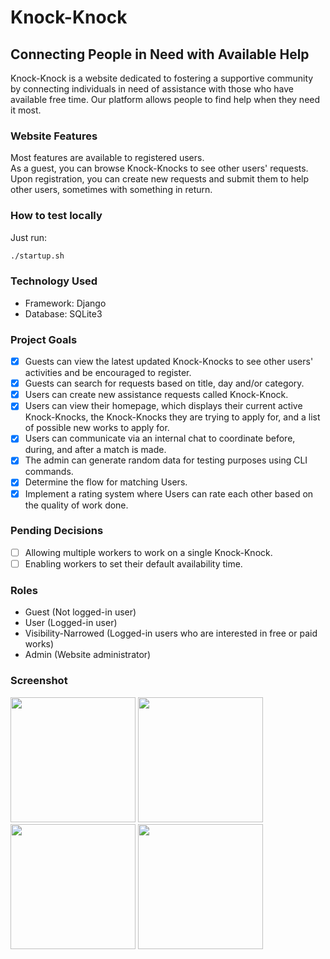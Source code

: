 # Knock-Knock
## Connecting People in Need with Available Help

Knock-Knock is a website dedicated to fostering a supportive community by connecting individuals in need of assistance with those who have available free time. Our platform allows people to find help when they need it most.

### Website Features
Most features are available to registered users.  
As a guest, you can browse Knock-Knocks to see other users' requests.  
Upon registration, you can create new requests and submit them to help other users, sometimes with something in return.  

### How to test locally
Just run:
```bash
./startup.sh
```

### Technology Used
- Framework: Django
- Database: SQLite3

### Project Goals
- [x] Guests can view the latest updated Knock-Knocks to see other users' activities and be encouraged to register.
- [x] Guests can search for requests based on title, day and/or category.
- [x] Users can create new assistance requests called Knock-Knock.
- [x] Users can view their homepage, which displays their current active Knock-Knocks, the Knock-Knocks they are trying to apply for, and a list of possible new works to apply for.
- [x] Users can communicate via an internal chat to coordinate before, during, and after a match is made.
- [x] The admin can generate random data for testing purposes using CLI commands.
- [x] Determine the flow for matching Users.
- [x] Implement a rating system where Users can rate each other based on the quality of work done.

### Pending Decisions
- [ ] Allowing multiple workers to work on a single Knock-Knock.
- [ ] Enabling workers to set their default availability time.

### Roles
- Guest (Not logged-in user)
- User (Logged-in user)
- Visibility-Narrowed (Logged-in users who are interested in free or paid works)
- Admin (Website administrator)

### Screenshot
<img src="https://github.com/Umuril/Knock-Knock/assets/3881068/70718594-d16f-49c0-8ef9-75d95d319974" width="200">
<img src="https://github.com/Umuril/Knock-Knock/assets/3881068/6a8acf65-0710-4a37-93de-f9d673042e66" width="200">
<img src="https://github.com/Umuril/Knock-Knock/assets/3881068/986630d1-dc7c-47f4-913d-33a2dfc92997" width="200">
<img src="https://github.com/Umuril/Knock-Knock/assets/3881068/33a39326-8dd8-46cd-a0d4-2a3f985eaf8d" width="200">
